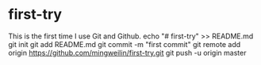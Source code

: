 # first-try
This is the first time I use Git and Github.
echo "# first-try" >> README.md
git init
git add README.md
git commit -m "first commit"
git remote add origin https://github.com/mingweilin/first-try.git
git push -u origin master
